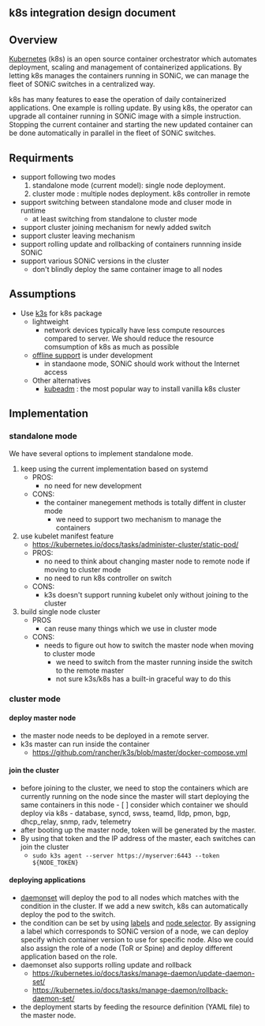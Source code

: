 k8s integration design document
---

## Overview

[Kubernetes](https://kubernetes.io/) (k8s) is an open source container orchestrator
which automates deployment, scaling and management of containerized applications.
By letting k8s manages the containers running in SONiC, we can manage the fleet of
SONiC switches in a centralized way.

k8s has many features to ease the operation of daily containerized applications.
One example is rolling update. By using k8s, the operator can upgrade all container
running in SONiC image with a simple instruction. Stopping the current container and
starting the new updated container can be done automatically in parallel in the fleet of SONiC switches.

## Requirments

- support following two modes
    1. standalone mode (current model): single node deployment.
    2. cluster mode : multiple nodes deployment. k8s controller in remote
- support switching between standalone mode and cluser mode in runtime
    - at least switching from standalone to cluster mode
- support cluster joining mechanism for newly added switch
- support cluster leaving mechanism
- support rolling update and rollbacking of containers runnning inside SONiC
- support various SONiC versions in the cluster
    - don't blindly deploy the same container image to all nodes

## Assumptions

- Use [k3s](https://k3s.io/) for k8s package
    - lightweight
        - network devices typically have less compute resources compared to server. We should reduce the resource comsumption of k8s as much as possible
    - [offline support](https://github.com/rancher/k3s/issues/166) is under development
        - in standaone mode, SONiC should work without the Internet access
    - Other alternatives
        - [kubeadm](https://kubernetes.io/docs/setup/independent/create-cluster-kubeadm/) : the most popular way to install vanilla k8s cluster


## Implementation

### standalone mode

We have several options to implement standalone mode.

1. keep using the current implementation based on systemd
    - PROS:
        - no need for new development
    - CONS:
        - the container manegement methods is totally diffent in cluster mode
            - we need to support two mechanism to manage the containers
2. use kubelet manifest feature
    - https://kubernetes.io/docs/tasks/administer-cluster/static-pod/
    - PROS:
        - no need to think about changing master node to remote node if moving to cluster mode
        - no need to run k8s controller on switch
    - CONS:
        - k3s doesn't support running kubelet only without joining to the cluster
3. build single node cluster
    - PROS
        - can reuse many things which we use in cluster mode
    - CONS:
        - needs to figure out how to switch the master node when moving to cluster mode
            - we need to switch from the master running inside the switch to the remote master
            - not sure k3s/k8s has a built-in graceful way to do this

### cluster mode

#### deploy master node
- the master node needs to be deployed in a remote server.
- k3s master can run inside the container
    - https://github.com/rancher/k3s/blob/master/docker-compose.yml

#### join the cluster
- before joining to the cluster, we need to stop the containers which are currently running on the node
since the master will start deploying the same containers in this node
        - [ ] consider which container we should deploy via k8s
            - database, syncd, swss, teamd, lldp, pmon, bgp, dhcp_relay, snmp, radv, telemetry
- after booting up the master node, token will be generated by the master.
- By using that token and the IP address of the master, each switches can join the cluster
    - `sudo k3s agent --server https://myserver:6443 --token ${NODE_TOKEN}`

#### deploying applications
- [daemonset](https://kubernetes.io/docs/concepts/workloads/controllers/daemonset/) will deploy the pod to all nodes which matches with the condition in the cluster.
If we add a new switch, k8s can automatically deploy the pod to the switch.
- the condition can be set by using [labels](https://kubernetes.io/docs/concepts/overview/working-with-objects/labels/) and [node selector](https://kubernetes.io/docs/concepts/configuration/assign-pod-node/).
By assigning a label which corresponds to SONiC version of a node, we can deploy specify which container version to use for specific node. Also we could also assign the role of a node (ToR or Spine) and deploy
different application based on the role.
- daemonset also supports rolling update and rollback
    - https://kubernetes.io/docs/tasks/manage-daemon/update-daemon-set/
    - https://kubernetes.io/docs/tasks/manage-daemon/rollback-daemon-set/
- the deployment starts by feeding the resource definition (YAML file) to the master node.
